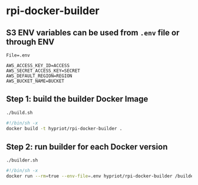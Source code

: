 # rpi-docker-builder

## S3 ENV variables can be used from `.env` file or through ENV
`File=.env`
```
AWS_ACCESS_KEY_ID=ACCESS
AWS_SECRET_ACCESS_KEY=SECRET
AWS_DEFAULT_REGION=REGION
AWS_BUCKET_NAME=BUCKET
```

## Step 1: build the builder Docker Image
`./build.sh`
```bash
#!/bin/sh -x
docker build -t hypriot/rpi-docker-builder .
```

## Step 2: run builder for each Docker version
`./builder.sh`
```bash
#!/bin/sh -x
docker run --rm=true --env-file=.env hypriot/rpi-docker-builder /builder.sh 1.5.0 hypriot-1
```
